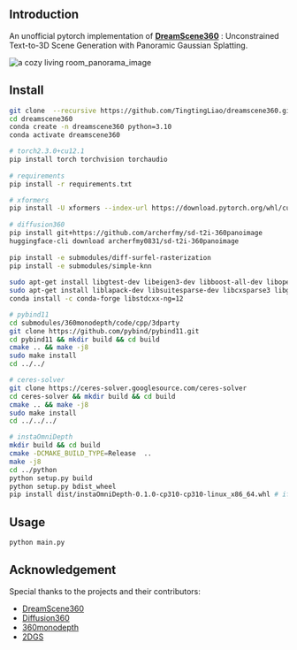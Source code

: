 ## Introduction
An unofficial pytorch implementation of [**DreamScene360**](https://dreamscene360.github.io/)
: Unconstrained Text-to-3D Scene Generation with Panoramic Gaussian Splatting. 

![a cozy living room_panorama_image](https://github.com/TingtingLiao/dreamscene360/assets/45743512/1be2908e-94e4-4d57-bb8a-92c7d437e62c) 

  
## Install
```bash
git clone  --recursive https://github.com/TingtingLiao/dreamscene360.git 
cd dreamscene360
conda create -n dreamscene360 python=3.10 
conda activate dreamscene360 

# torch2.3.0+cu12.1 
pip install torch torchvision torchaudio
 
# requirements
pip install -r requirements.txt

# xformers  
pip install -U xformers --index-url https://download.pytorch.org/whl/cu121
 
# diffusion360 
pip install git+https://github.com/archerfmy/sd-t2i-360panoimage
huggingface-cli download archerfmy0831/sd-t2i-360panoimage
 
pip install -e submodules/diff-surfel-rasterization 
pip install -e submodules/simple-knn
 
sudo apt-get install libgtest-dev libeigen3-dev libboost-all-dev libopencv-dev libatlas-base-dev
sudo apt-get install liblapack-dev libsuitesparse-dev libcxsparse3 libgflags-dev libgoogle-glog-dev libgtest-dev
conda install -c conda-forge libstdcxx-ng=12  

# pybind11
cd submodules/360monodepth/code/cpp/3dparty
git clone https://github.com/pybind/pybind11.git 
cd pybind11 && mkdir build && cd build
cmake .. && make -j8 
sudo make install
cd ../../ 

# ceres-solver
git clone https://ceres-solver.googlesource.com/ceres-solver
cd ceres-solver && mkdir build && cd build
cmake .. && make -j8 
sudo make install
cd ../../../  

# instaOmniDepth
mkdir build && cd build
cmake -DCMAKE_BUILD_TYPE=Release  ..
make -j8 
cd ../python
python setup.py build
python setup.py bdist_wheel 
pip install dist/instaOmniDepth-0.1.0-cp310-cp310-linux_x86_64.whl # if failed, please check your file version in dist/ 
```

## Usage 
```bash 
python main.py
```
## Acknowledgement 
Special thanks to the projects and their contributors:
* [DreamScene360](https://dreamscene360.github.io/)
* [Diffusion360](https://github.com/ArcherFMY/SD-T2I-360PanoImage)
* [360monodepth](https://github.com/manurare/360monodepth)
* [2DGS](https://github.com/hbb1/2d-gaussian-splatting)